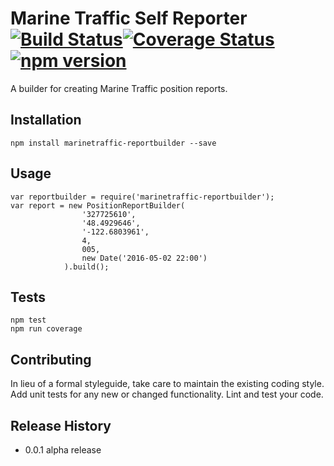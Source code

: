 Marine Traffic Self Reporter [![Build Status](https://travis-ci.org/haysclark/marinetraffic-reportbuilder.svg)](https://travis-ci.org/haysclark/marinetraffic-reportbuilder)[![Coverage Status](https://coveralls.io/repos/haysclark/marinetraffic-reportbuilder/badge.svg?branch=develop&service=github)](https://coveralls.io/github/haysclark/marinetraffic-reportbuilder?branch=develop)[![npm version](https://badge.fury.io/js/marinetraffic-reportbuilder.svg)](http://badge.fury.io/js/marinetraffic-reportbuilder)
============================

A builder for creating Marine Traffic position reports.

Installation
------------

    npm install marinetraffic-reportbuilder --save

Usage
-----

    var reportbuilder = require('marinetraffic-reportbuilder');
    var report = new PositionReportBuilder(
                    '327725610',
                    '48.4929646',
                    '-122.6803961',
                    4,
                    005,
                    new Date('2016-05-02 22:00')
                ).build();

Tests
-----

    npm test
    npm run coverage

Contributing
------------

In lieu of a formal styleguide, take care to maintain the existing coding style.
Add unit tests for any new or changed functionality. Lint and test your code.

Release History
---------------

* 0.0.1 alpha release